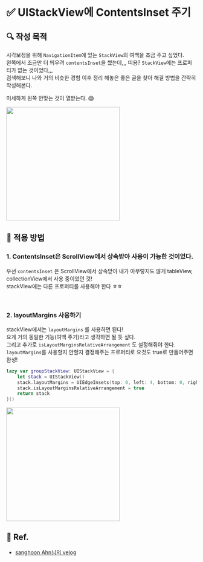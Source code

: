 # ✅ UIStackView에 ContentsInset 주기

## **🔍** 작성 목적

시각보정을 위해 `NavigationItem`에 있는 `StackView`의 여백을 조금 주고 싶었다.   
왼쪽에서 조금만 더 띄우려 `contentsInset`을 썼는데,,, 띠용? `StackView`에는 프로퍼티가 없는 것이었다,,,   
검색해보니 나와 거의 비슷한 경험 이후 정리 해놓은 좋은 글을 찾아 해결 방법을 간략히 작성해본다.   

미세하게 왼쪽 안맞는 것이 열받는다. 😱   

<img width="300" src="https://user-images.githubusercontent.com/113565086/231407192-4b3c19f8-c6a6-4c1c-812a-1d8d89073e60.jpeg">


<br>

## 📌 적용 방법

### 1. ContentsInset은 ScrollView에서 상속받아 사용이 가능한 것이었다.

우선 `contentsInset` 은 ScrollView에서 상속받아 내가 아무렇지도 않게 tableView, collectionView에서 사용 중이었던 것!   
stackView에는 다른 프로퍼티를 사용해야 한다 ㅎㅎ   

<br>

### 2. layoutMargins 사용하기

stackView에서는 `layoutMargins` 를 사용하면 된다!   
요게 거의 동일한 기능(여백 주기)라고 생각하면 될 듯 싶다.   
그리고 추가로 `isLayoutMarginsRelativeArrangement` 도 설정해줘야 한다.   
`layoutMargins`를 사용할지 안할지 결정해주는 프로퍼티로 요것도 true로 만들어주면 완성!   

~~~swift
lazy var groupStackView: UIStackView = {
    let stack = UIStackView()
    stack.layoutMargins = UIEdgeInsets(top: 0, left: 4, bottom: 0, right: 0)
    stack.isLayoutMarginsRelativeArrangement = true
    return stack
}()
~~~

<img width="300" src="https://user-images.githubusercontent.com/113565086/231407417-86758315-2fdf-4b63-aa65-3c00d3be366e.jpeg">

<br>

## 💌 Ref.
- [sanghoon Ahn님의 velog](https://velog.io/@dvhuni/UIStackView-Margin-%EC%A0%81%EC%9A%A9%ED%95%98%EA%B8%B0)